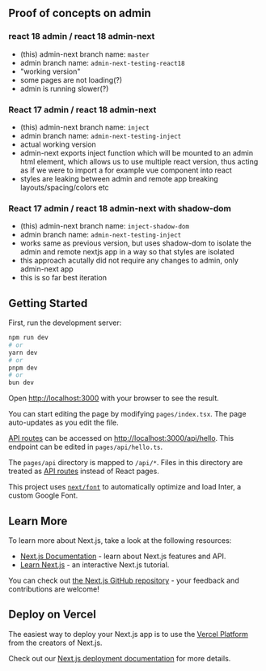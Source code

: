 ## Proof of concepts on admin

### react 18 admin / react 18 admin-next

- (this) admin-next branch name: `master`
- admin branch name: `admin-next-testing-react18`
- "working version"
- some pages are not loading(?)
- admin is running slower(?)

### React 17 admin / react 18 admin-next

- (this) admin-next branch name: `inject`
- admin branch name: `admin-next-testing-inject`
- actual working version
- admin-next exports inject function which will be mounted to an admin html element, which allows us to use multiple react version, thus acting as if we were to import a for example vue component into react
- styles are leaking between admin and remote app breaking layouts/spacing/colors etc

### React 17 admin / react 18 admin-next with shadow-dom

- (this) admin-next branch name: `inject-shadow-dom`
- admin branch name: `admin-next-testing-inject`
- works same as previous version, but uses shadow-dom to isolate the admin and remote nextjs app in a way so that styles are isolated
- this approach acutally did not require any changes to admin, only admin-next app
- this is so far best iteration

## Getting Started

First, run the development server:

```bash
npm run dev
# or
yarn dev
# or
pnpm dev
# or
bun dev
```

Open [http://localhost:3000](http://localhost:3000) with your browser to see the result.

You can start editing the page by modifying `pages/index.tsx`. The page auto-updates as you edit the file.

[API routes](https://nextjs.org/docs/api-routes/introduction) can be accessed on [http://localhost:3000/api/hello](http://localhost:3000/api/hello). This endpoint can be edited in `pages/api/hello.ts`.

The `pages/api` directory is mapped to `/api/*`. Files in this directory are treated as [API routes](https://nextjs.org/docs/api-routes/introduction) instead of React pages.

This project uses [`next/font`](https://nextjs.org/docs/basic-features/font-optimization) to automatically optimize and load Inter, a custom Google Font.

## Learn More

To learn more about Next.js, take a look at the following resources:

- [Next.js Documentation](https://nextjs.org/docs) - learn about Next.js features and API.
- [Learn Next.js](https://nextjs.org/learn) - an interactive Next.js tutorial.

You can check out [the Next.js GitHub repository](https://github.com/vercel/next.js/) - your feedback and contributions are welcome!

## Deploy on Vercel

The easiest way to deploy your Next.js app is to use the [Vercel Platform](https://vercel.com/new?utm_medium=default-template&filter=next.js&utm_source=create-next-app&utm_campaign=create-next-app-readme) from the creators of Next.js.

Check out our [Next.js deployment documentation](https://nextjs.org/docs/deployment) for more details.
